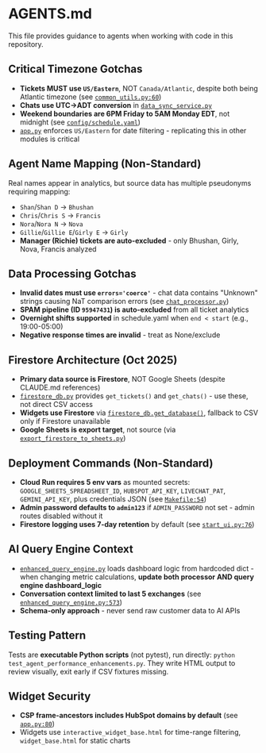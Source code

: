 # AGENTS.md

This file provides guidance to agents when working with code in this repository.

## Critical Timezone Gotchas
- **Tickets MUST use `US/Eastern`**, NOT `Canada/Atlantic`, despite both being Atlantic timezone (see [`common_utils.py:60`](common_utils.py:60))
- **Chats use UTC→ADT conversion** in [`data_sync_service.py`](data_sync_service.py:298)
- **Weekend boundaries are 6PM Friday to 5AM Monday EDT**, not midnight (see [`config/schedule.yaml`](config/schedule.yaml:1))
- [`app.py`](app.py:417) enforces `US/Eastern` for date filtering - replicating this in other modules is critical

## Agent Name Mapping (Non-Standard)
Real names appear in analytics, but source data has multiple pseudonyms requiring mapping:
- `Shan`/`Shan D` → `Bhushan`
- `Chris`/`Chris S` → `Francis`  
- `Nora`/`Nora N` → `Nova`
- `Gillie`/`Gillie E`/`Girly E` → `Girly`
- **Manager (Richie) tickets are auto-excluded** - only Bhushan, Girly, Nova, Francis analyzed

## Data Processing Gotchas
- **Invalid dates must use `errors='coerce'`** - chat data contains "Unknown" strings causing NaT comparison errors (see [`chat_processor.py`](chat_processor.py:1))
- **SPAM pipeline (ID `95947431`) is auto-excluded** from all ticket analytics
- **Overnight shifts supported** in schedule.yaml when `end < start` (e.g., 19:00-05:00)
- **Negative response times are invalid** - treat as None/exclude

## Firestore Architecture (Oct 2025)
- **Primary data source is Firestore**, NOT Google Sheets (despite CLAUDE.md references)
- [`firestore_db.py`](firestore_db.py:1) provides `get_tickets()` and `get_chats()` - use these, not direct CSV access
- **Widgets use Firestore** via [`firestore_db.get_database()`](firestore_db.py:1), fallback to CSV only if Firestore unavailable
- **Google Sheets is export target**, not source (via [`export_firestore_to_sheets.py`](export_firestore_to_sheets.py:1))

## Deployment Commands (Non-Standard)
- **Cloud Run requires 5 env vars** as mounted secrets: `GOOGLE_SHEETS_SPREADSHEET_ID`, `HUBSPOT_API_KEY`, `LIVECHAT_PAT`, `GEMINI_API_KEY`, plus credentials JSON (see [`Makefile:54`](Makefile:54))
- **Admin password defaults to `admin123`** if `ADMIN_PASSWORD` not set - admin routes disabled without it
- **Firestore logging uses 7-day retention** by default (see [`start_ui.py:76`](start_ui.py:76))

## AI Query Engine Context
- [`enhanced_query_engine.py`](enhanced_query_engine.py:49) loads dashboard logic from hardcoded dict - when changing metric calculations, **update both processor AND query engine dashboard_logic**
- **Conversation context limited to last 5 exchanges** (see [`enhanced_query_engine.py:573`](enhanced_query_engine.py:573))
- **Schema-only approach** - never send raw customer data to AI APIs

## Testing Pattern
Tests are **executable Python scripts** (not pytest), run directly: `python test_agent_performance_enhancements.py`. They write HTML output to review visually, exit early if CSV fixtures missing.

## Widget Security
- **CSP frame-ancestors includes HubSpot domains by default** (see [`app.py:80`](app.py:80))
- Widgets use `interactive_widget_base.html` for time-range filtering, `widget_base.html` for static charts
